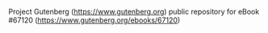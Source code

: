 Project Gutenberg (https://www.gutenberg.org) public repository for
eBook #67120 (https://www.gutenberg.org/ebooks/67120)
